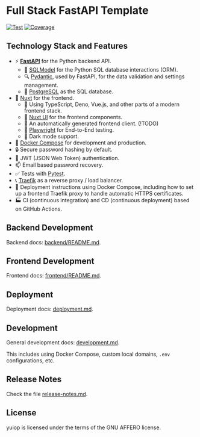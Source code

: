 # Full Stack FastAPI Template

<a href="https://github.com/kubekj/yuiop/actions?query=workflow%3ATest" target="_blank"><img src="https://github.com/fastapi/full-stack-fastapi-template/workflows/Test/badge.svg" alt="Test"></a>
<a href="https://coverage-badge.samuelcolvin.workers.dev/redirect/fastapi/full-stack-fastapi-template" target="_blank"><img src="https://coverage-badge.samuelcolvin.workers.dev/fastapi/full-stack-fastapi-template.svg" alt="Coverage"></a>

## Technology Stack and Features

- ⚡ [**FastAPI**](https://fastapi.tiangolo.com) for the Python backend API.
  - 🧰 [SQLModel](https://sqlmodel.tiangolo.com) for the Python SQL database interactions (ORM).
  - 🔍 [Pydantic](https://docs.pydantic.dev), used by FastAPI, for the data validation and settings management.
  - 💾 [PostgreSQL](https://www.postgresql.org) as the SQL database.
- 🚀 [Nuxt](https://nuxt.com) for the frontend.
  - 💃 Using TypeScript, Deno, Vue.js, and other parts of a modern frontend stack.
  - 🎨 [Nuxt UI](https://ui.nuxt.com) for the frontend components.
  - 🤖 An automatically generated frontend client. (!TODO)
  - 🧪 [Playwright](https://playwright.dev) for End-to-End testing.
  - 🦇 Dark mode support.
- 🐋 [Docker Compose](https://www.docker.com) for development and production.
- 🔒 Secure password hashing by default.
- 🔑 JWT (JSON Web Token) authentication.
- 📫 Email based password recovery.
- ✅ Tests with [Pytest](https://pytest.org).
- 📞 [Traefik](https://traefik.io) as a reverse proxy / load balancer.
- 🚢 Deployment instructions using Docker Compose, including how to set up a frontend Traefik proxy to handle automatic HTTPS certificates.
- 🏭 CI (continuous integration) and CD (continuous deployment) based on GitHub Actions.

## Backend Development

Backend docs: [backend/README.md](./backend/README.md).

## Frontend Development

Frontend docs: [frontend/README.md](./frontend/README.md).

## Deployment

Deployment docs: [deployment.md](./deployment.md).

## Development

General development docs: [development.md](./development.md).

This includes using Docker Compose, custom local domains, `.env` configurations, etc.

## Release Notes

Check the file [release-notes.md](./release-notes.md).

## License

yuiop is licensed under the terms of the GNU AFFERO license.
